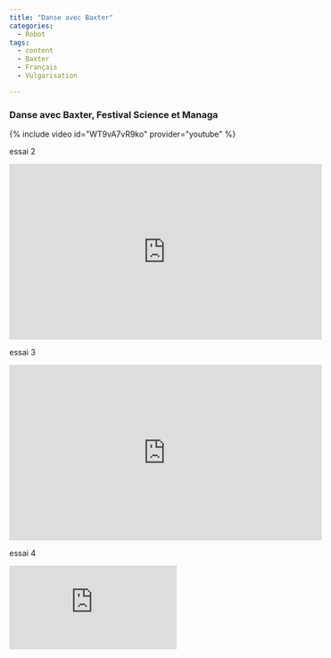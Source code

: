 ```yaml
---
title: "Danse avec Baxter"
categories:
  - Robot
tags:
  - content
  - Baxter
  - Français
  - Vulgarisation

---
```




### Danse avec Baxter, Festival Science et Managa

{% include video id="WT9vA7vR9ko" provider="youtube" %}

essai 2

<div class="responsive-video-container">
<iframe width="560" height="315" src="http://www.youtube.com/embed/WT9vA7vR9ko" frameborder="0" allowfullscreen=""> </iframe>
</div>

essai 3

<div class="responsive-video-container">
<iframe width="560" height="315" src="https://www.youtube.com/embed/WT9vA7vR9ko?autoplay=1&loop=1&cc_load_policy=1rel=0&amp;controls=0&amp;showinfo=0" frameborder="0" allowfullscreen=""> </iframe>
</div>

essai 4

<div class="responsive-video-container">
<iframe  src="https://www.youtube.com/embed/WT9vA7vR9ko&autoplay=1&loop=1" frameborder="0" allowfullscreen=""> </iframe>
</div>
